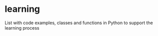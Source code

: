 # learning
 List with code examples, classes and functions in Python to support the learning process
